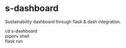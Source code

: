 # s-dashboard

Sustainability dashboard through flask & dash integration.

cd s-dashboard <br />
pipenv shell <br />
flask run
